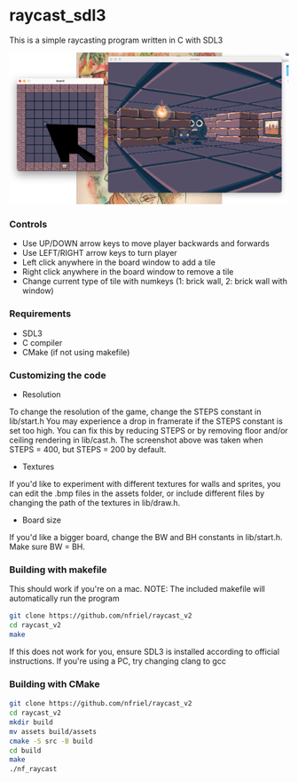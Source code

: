 # raycast_sdl3
This is a simple raycasting program written in C with SDL3

![screenshot](assets/screen.png)

### Controls
- Use UP/DOWN arrow keys to move player backwards and forwards
- Use LEFT/RIGHT arrow keys to turn player
- Left click anywhere in the board window to add a tile
- Right click anywhere in the board window to remove a tile
- Change current type of tile with numkeys (1: brick wall, 2: brick wall with window)

### Requirements
- SDL3
- C compiler
- CMake (if not using makefile)

### Customizing the code 
- Resolution

To change the resolution of the game, change the STEPS constant in lib/start.h
You may experience a drop in framerate if the STEPS constant is set too high.
You can fix this by reducing STEPS or by removing floor and/or ceiling rendering in lib/cast.h.
The screenshot above was taken when STEPS = 400, but STEPS = 200 by default.

- Textures

If you'd like to experiment with different textures for walls and sprites, you can edit the .bmp files
in the assets folder, or include different files by changing the path of the textures in lib/draw.h.

- Board size

If you'd like a bigger board, change the BW and BH constants in lib/start.h. Make sure BW = BH.

### Building with makefile
This should work if you're on a mac.
NOTE: The included makefile will automatically run the program
```zsh
git clone https://github.com/nfriel/raycast_v2
cd raycast_v2
make
```
If this does not work for you, ensure SDL3 is installed according to official instructions.
If you're using a PC, try changing clang to gcc

### Building with CMake
```zsh
git clone https://github.com/nfriel/raycast_v2
cd raycast_v2
mkdir build
mv assets build/assets
cmake -S src -B build
cd build
make
./nf_raycast
```
